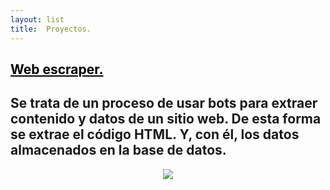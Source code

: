 ```yaml
---
layout: list
title:  Proyectos.
---
```


<!-- ## <span style="color:black">Nuevo malware sin archivos oculta shellcode en los registros de eventos de Windows</span> -->
## <a href="https://dirtyc00n.github.io/project/web-scraper/" title="ir a noticia" style="color:black">Web escraper.</a> <!-- &nbsp; ![image](/assets/icons/logomalware.png)--> <!-- &nbsp; ![image](/assets/icons/rsz_python-logo.png) -->
## Se trata de un proceso de usar bots para extraer contenido y datos de un sitio web. De esta forma se extrae el código HTML. Y, con él, los datos almacenados en la base de datos.
<!--<li>
  <a href="https://dirtyc00n.github.io/news/newpost.md" class="h4 flip-title"><span>prueba</span></a>
  <time class="heading faded fine" datetime=""></time>
</li>--> 

<p align="center"><img src="https://dirtyc00n.github.io/assets/img/"></p>
